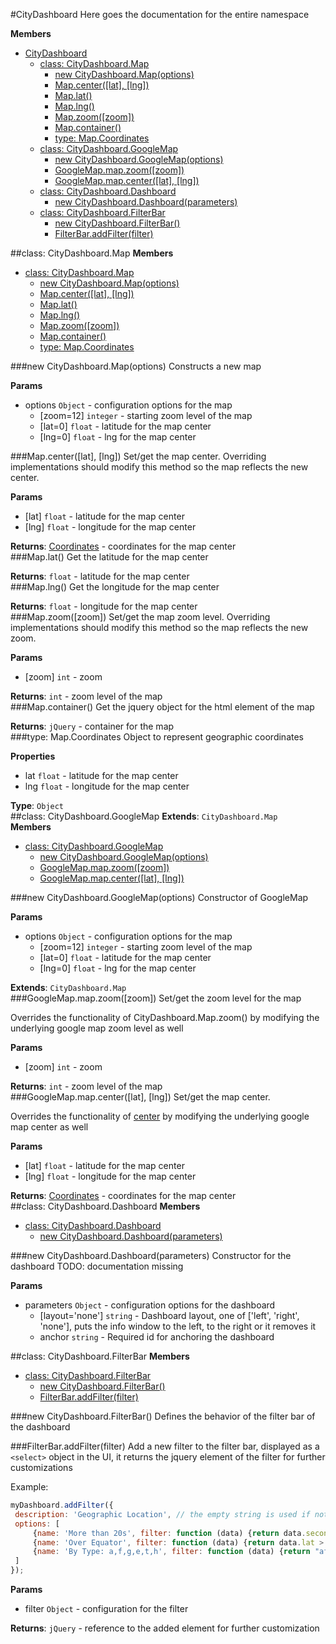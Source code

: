 <a name="CityDashboard"></a>
#CityDashboard
Here goes the documentation for the entire namespace

**Members**

* [CityDashboard](#CityDashboard)
  * [class: CityDashboard.Map](#CityDashboard.Map)
    * [new CityDashboard.Map(options)](#new_CityDashboard.Map)
    * [Map.center([lat], [lng])](#CityDashboard.Map.center)
    * [Map.lat()](#CityDashboard.Map.lat)
    * [Map.lng()](#CityDashboard.Map.lng)
    * [Map.zoom([zoom])](#CityDashboard.Map.zoom)
    * [Map.container()](#CityDashboard.Map.container)
    * [type: Map.Coordinates](#CityDashboard.Map.Coordinates)
  * [class: CityDashboard.GoogleMap](#CityDashboard.GoogleMap)
    * [new CityDashboard.GoogleMap(options)](#new_CityDashboard.GoogleMap)
    * [GoogleMap.map.zoom([zoom])](#CityDashboard.GoogleMap.map.zoom)
    * [GoogleMap.map.center([lat], [lng])](#CityDashboard.GoogleMap.map.center)
  * [class: CityDashboard.Dashboard](#CityDashboard.Dashboard)
    * [new CityDashboard.Dashboard(parameters)](#new_CityDashboard.Dashboard)
  * [class: CityDashboard.FilterBar](#CityDashboard.FilterBar)
    * [new CityDashboard.FilterBar()](#new_CityDashboard.FilterBar)
    * [FilterBar.addFilter(filter)](#CityDashboard.FilterBar.addFilter)

<a name="CityDashboard.Map"></a>
##class: CityDashboard.Map
**Members**

* [class: CityDashboard.Map](#CityDashboard.Map)
  * [new CityDashboard.Map(options)](#new_CityDashboard.Map)
  * [Map.center([lat], [lng])](#CityDashboard.Map.center)
  * [Map.lat()](#CityDashboard.Map.lat)
  * [Map.lng()](#CityDashboard.Map.lng)
  * [Map.zoom([zoom])](#CityDashboard.Map.zoom)
  * [Map.container()](#CityDashboard.Map.container)
  * [type: Map.Coordinates](#CityDashboard.Map.Coordinates)

<a name="new_CityDashboard.Map"></a>
###new CityDashboard.Map(options)
Constructs a new map

**Params**

- options `Object` - configuration options for the map  
  - \[zoom=12\] `integer` - starting zoom level of the map  
  - \[lat=0\] `float` - latitude for the map center  
  - \[lng=0\] `float` - lng for the map center  

<a name="CityDashboard.Map.center"></a>
###Map.center([lat], [lng])
Set/get the map center.
Overriding implementations should modify this method so the
map reflects the new center.

**Params**

- \[lat\] `float` - latitude for the map center  
- \[lng\] `float` - longitude for the map center  

**Returns**: [Coordinates](#CityDashboard.Map.Coordinates) - coordinates for the map center  
<a name="CityDashboard.Map.lat"></a>
###Map.lat()
Get the latitude for the map center

**Returns**: `float` - latitude for the map center  
<a name="CityDashboard.Map.lng"></a>
###Map.lng()
Get the longitude for the map center

**Returns**: `float` - longitude for the map center  
<a name="CityDashboard.Map.zoom"></a>
###Map.zoom([zoom])
Set/get the map zoom level.
Overriding implementations should modify this method so the
map reflects the new zoom.

**Params**

- \[zoom\] `int` - zoom  

**Returns**: `int` - zoom level of the map  
<a name="CityDashboard.Map.container"></a>
###Map.container()
Get the jquery object for the html element of the map

**Returns**: `jQuery` - container for the map  
<a name="CityDashboard.Map.Coordinates"></a>
###type: Map.Coordinates
Object to represent geographic coordinates

**Properties**

- lat `float` - latitude for the map center  
- lng `float` - longitude for the map center  

**Type**: `Object`  
<a name="CityDashboard.GoogleMap"></a>
##class: CityDashboard.GoogleMap
**Extends**: `CityDashboard.Map`  
**Members**

* [class: CityDashboard.GoogleMap](#CityDashboard.GoogleMap)
  * [new CityDashboard.GoogleMap(options)](#new_CityDashboard.GoogleMap)
  * [GoogleMap.map.zoom([zoom])](#CityDashboard.GoogleMap.map.zoom)
  * [GoogleMap.map.center([lat], [lng])](#CityDashboard.GoogleMap.map.center)

<a name="new_CityDashboard.GoogleMap"></a>
###new CityDashboard.GoogleMap(options)
Constructor of GoogleMap

**Params**

- options `Object` - configuration options for the map  
  - \[zoom=12\] `integer` - starting zoom level of the map  
  - \[lat=0\] `float` - latitude for the map center  
  - \[lng=0\] `float` - lng for the map center  

**Extends**: `CityDashboard.Map`  
<a name="CityDashboard.GoogleMap.map.zoom"></a>
###GoogleMap.map.zoom([zoom])
Set/get the zoom level for the map

Overrides the functionality of CityDashboard.Map.zoom() by modifying
the underlying google map zoom level as well

**Params**

- \[zoom\] `int` - zoom  

**Returns**: `int` - zoom level of the map  
<a name="CityDashboard.GoogleMap.map.center"></a>
###GoogleMap.map.center([lat], [lng])
Set/get the map center.

Overrides the functionality of [center](#CityDashboard.Map.center) by modifying
the underlying google map center as well

**Params**

- \[lat\] `float` - latitude for the map center  
- \[lng\] `float` - longitude for the map center  

**Returns**: [Coordinates](#CityDashboard.Map.Coordinates) - coordinates for the map center  
<a name="CityDashboard.Dashboard"></a>
##class: CityDashboard.Dashboard
**Members**

* [class: CityDashboard.Dashboard](#CityDashboard.Dashboard)
  * [new CityDashboard.Dashboard(parameters)](#new_CityDashboard.Dashboard)

<a name="new_CityDashboard.Dashboard"></a>
###new CityDashboard.Dashboard(parameters)
Constructor for the dashboard
TODO: documentation missing

**Params**

- parameters `Object` - configuration options for the dashboard  
  - \[layout='none'\] `string` - Dashboard layout, one of ['left', 'right', 'none'], puts the info window to the left, to the right or it removes it  
  - anchor `string` - Required id for anchoring the dashboard  

<a name="CityDashboard.FilterBar"></a>
##class: CityDashboard.FilterBar
**Members**

* [class: CityDashboard.FilterBar](#CityDashboard.FilterBar)
  * [new CityDashboard.FilterBar()](#new_CityDashboard.FilterBar)
  * [FilterBar.addFilter(filter)](#CityDashboard.FilterBar.addFilter)

<a name="new_CityDashboard.FilterBar"></a>
###new CityDashboard.FilterBar()
Defines the behavior of the filter bar of the dashboard

<a name="CityDashboard.FilterBar.addFilter"></a>
###FilterBar.addFilter(filter)
Add a new filter to the filter bar, displayed as a `<select>` object in the UI, it returns the jquery element
of the filter for further customizations

Example:
```javascript
myDashboard.addFilter({
 description: 'Geographic Location', // the empty string is used if not provided
 options: [
     {name: 'More than 20s', filter: function (data) {return data.seconds > 20;}},
     {name: 'Over Equator', filter: function (data) {return data.lat > 0;}},
     {name: 'By Type: a,f,g,e,t,h', filter: function (data) {return "afgeth".indexOf(data['event type'])> 0;}}
 ]
});
```

**Params**

- filter `Object` - configuration for the filter  

**Returns**: `jQuery` - reference to the added element for further customization  
